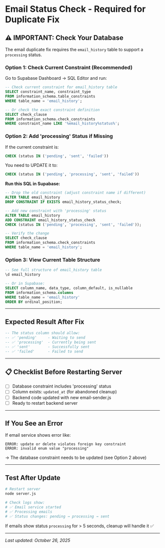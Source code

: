 # Email Status Check - Required for Duplicate Fix

## ⚠️ IMPORTANT: Check Your Database

The email duplicate fix requires the `email_history` table to support a `processing` status.

### Option 1: Check Current Constraint (Recommended)

Go to Supabase Dashboard → SQL Editor and run:

```sql
-- Check current constraint for email_history table
SELECT constraint_name, constraint_type
FROM information_schema.table_constraints
WHERE table_name = 'email_history';

-- Or check the exact constraint definition
SELECT check_clause
FROM information_schema.check_constraints
WHERE constraint_name LIKE '%email_history%status%';
```

### Option 2: Add 'processing' Status if Missing

If the current constraint is:

```sql
CHECK (status IN ('pending', 'sent', 'failed'))
```

You need to UPDATE it to:

```sql
CHECK (status IN ('pending', 'processing', 'sent', 'failed'))
```

**Run this SQL in Supabase:**

```sql
-- Drop the old constraint (adjust constraint name if different)
ALTER TABLE email_history
DROP CONSTRAINT IF EXISTS email_history_status_check;

-- Add new constraint with 'processing' status
ALTER TABLE email_history
ADD CONSTRAINT email_history_status_check
CHECK (status IN ('pending', 'processing', 'sent', 'failed'));

-- Verify the change
SELECT check_clause
FROM information_schema.check_constraints
WHERE table_name = 'email_history';
```

### Option 3: View Current Table Structure

```sql
-- See full structure of email_history table
\d email_history

-- Or in Supabase:
SELECT column_name, data_type, column_default, is_nullable
FROM information_schema.columns
WHERE table_name = 'email_history'
ORDER BY ordinal_position;
```

---

## Expected Result After Fix

```sql
-- The status column should allow:
-- ✅ 'pending'     - Waiting to send
-- ✅ 'processing'  - Currently being sent
-- ✅ 'sent'        - Successfully sent
-- ✅ 'failed'      - Failed to send
```

---

## 📋 Checklist Before Restarting Server

- [ ] Database constraint includes 'processing' status
- [ ] Column exists: `updated_at` (for abandoned cleanup)
- [ ] Backend code updated with new email-sender.js
- [ ] Ready to restart backend server

---

## If You See an Error

If email service shows error like:

```
ERROR: update or delete violates foreign key constraint
ERROR: invalid enum value "processing"
```

→ The database constraint needs to be updated (see Option 2 above)

---

## Test After Update

```bash
# Restart server
node server.js

# Check logs show:
# ✅ Email service started
# ✅ Processing emails
# ✅ Status changes: pending → processing → sent
```

If emails show status `processing` for > 5 seconds, cleanup will handle it ✅

---

_Last updated: October 26, 2025_
